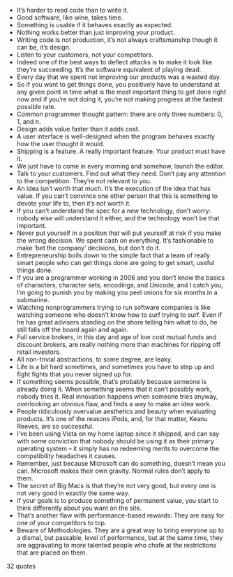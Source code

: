  - It’s harder to read code than to write it.
 - Good software, like wine, takes time.
 - Something is usable if it behaves exactly as expected.
 - Nothing works better than just improving your product.
 - Writing code is not production, it’s not always craftsmanship though it can be, it’s design.
 - Listen to your customers, not your competitors.
 - Indeed one of the best ways to deflect attacks is to make it look like they’re succeeding. It’s the software equivalent of playing dead.
 - Every day that we spent not improving our products was a wasted day.
 - So if you want to get things done, you positively have to understand at any given point in time what is the most important thing to get done right now and if you’re not doing it, you’re not making progress at the fastest possible rate.
 - Common programmer thought pattern: there are only three numbers: 0, 1, and n.
 - Design adds value faster than it adds cost.
 - A user interface is well-designed when the program behaves exactly how the user thought it would.
 - Shipping is a feature. A really important feature. Your product must have it.
 - We just have to come in every morning and somehow, launch the editor.
 - Talk to your customers. Find out what they need. Don’t pay any attention to the competition. They’re not relevant to you.
 - An idea isn’t worth that much. It’s the execution of the idea that has value. If you can’t convince one other person that this is something to devote your life to, then it’s not worth it.
 - If you can’t understand the spec for a new technology, don’t worry: nobody else will understand it either, and the technology won’t be that important.
 - Never put yourself in a position that will put yourself at risk if you make the wrong decision. We spent cash on everything. It’s fashionable to make ‘bet the company’ decisions, but don’t do it.
 - Entrepreneurship boils down to the simple fact that a team of really smart people who can get things done are going to get smart, useful things done.
 - If you are a programmer working in 2006 and you don’t know the basics of characters, character sets, encodings, and Unicode, and I catch you, I’m going to punish you by making you peel onions for six months in a submarine.
 - Watching nonprogrammers trying to run software companies is like watching someone who doesn’t know how to surf trying to surf. Even if he has great advisers standing on the shore telling him what to do, he still falls off the board again and again.
 - Full service brokers, in this day and age of low cost mutual funds and discount brokers, are really nothing more than machines for ripping off retail investors.
 - All non-trivial abstractions, to some degree, are leaky.
 - Life is a bit hard sometimes, and sometimes you have to step up and fight fights that you never signed up for.
 - If something seems possible, that’s probably because someone is already doing it. When something seems that it can’t possibly work, nobody tries it. Real innovation happens when someone tries anyway, overlooking an obvious flaw, and finds a way to make an idea work.
 - People ridiculously overvalue aesthetics and beauty when evaluating products. It’s one of the reasons iPods, and, for that matter, Keanu Reeves, are so successful.
 - I’ve been using Vista on my home laptop since it shipped, and can say with some conviction that nobody should be using it as their primary operating system – it simply has no redeeming merits to overcome the compatibility headaches it causes.
 - Remember, just because Microsoft can do something, doesn’t mean you can. Microsoft makes their own gravity. Normal rules don’t apply to them.
 - The secret of Big Macs is that they’re not very good, but every one is not very good in exactly the same way.
 - If your goals is to produce something of permanent value, you start to think differently about you want on the site.
 - That’s another flaw with performance-based rewards: They are easy for one of your competitors to top.
 - Beware of Methodologies. They are a great way to bring everyone up to a dismal, but passable, level of performance, but at the same time, they are aggravating to more talented people who chafe at the restrictions that are placed on them.

32 quotes